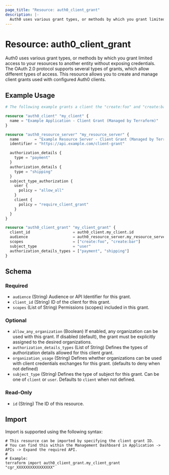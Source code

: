 ```yaml
---
page_title: "Resource: auth0_client_grant"
description: |-
  Auth0 uses various grant types, or methods by which you grant limited access to your resources to another entity without exposing credentials. The OAuth 2.0 protocol supports several types of grants, which allow different types of access. This resource allows you to create and manage client grants used with configured Auth0 clients.
---
```


# Resource: auth0_client_grant

Auth0 uses various grant types, or methods by which you grant limited access to your resources to another entity without exposing credentials. The OAuth 2.0 protocol supports several types of grants, which allow different types of access. This resource allows you to create and manage client grants used with configured Auth0 clients.

## Example Usage

```terraform
# The following example grants a client the "create:foo" and "create:bar" permissions (scopes).

resource "auth0_client" "my_client" {
  name = "Example Application - Client Grant (Managed by Terraform)"
}

resource "auth0_resource_server" "my_resource_server" {
  name       = "Example Resource Server - Client Grant (Managed by Terraform)"
  identifier = "https://api.example.com/client-grant"

  authorization_details {
    type = "payment"
  }
  authorization_details {
    type = "shipping"
  }
  subject_type_authorization {
    user {
      policy = "allow_all"
    }
    client {
      policy = "require_client_grant"
    }
  }
}

resource "auth0_client_grant" "my_client_grant" {
  client_id                   = auth0_client.my_client.id
  audience                    = auth0_resource_server.my_resource_server.identifier
  scopes                      = ["create:foo", "create:bar"]
  subject_type                = "user"
  authorization_details_types = ["payment", "shipping"]
}
```

<!-- schema generated by tfplugindocs -->
## Schema

### Required

- `audience` (String) Audience or API Identifier for this grant.
- `client_id` (String) ID of the client for this grant.
- `scopes` (List of String) Permissions (scopes) included in this grant.

### Optional

- `allow_any_organization` (Boolean) If enabled, any organization can be used with this grant. If disabled (default), the grant must be explicitly assigned to the desired organizations.
- `authorization_details_types` (List of String) Defines the types of authorization details allowed for this client grant.
- `organization_usage` (String) Defines whether organizations can be used with client credentials exchanges for this grant. (defaults to deny when not defined)
- `subject_type` (String) Defines the type of subject for this grant. Can be one of `client` or `user`. Defaults to `client` when not defined.

### Read-Only

- `id` (String) The ID of this resource.

## Import

Import is supported using the following syntax:

```shell
# This resource can be imported by specifying the client grant ID.
# You can find this within the Management Dashboard in Application -> APIs -> Expand the required API.
#
# Example:
terraform import auth0_client_grant.my_client_grant "cgr_XXXXXXXXXXXXXXXX"
```
